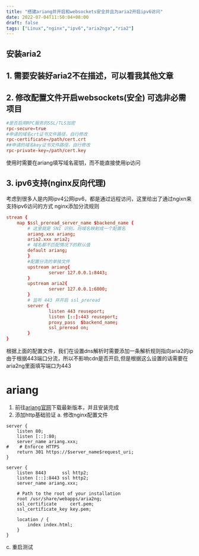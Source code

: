 ```yaml
---
title: "搭建ariang并开启和websockets安全并且为aria2开启ipv6访问"
date: 2022-07-04T11:50:04+08:00
draft: false
tags: ["Linux","nginx","ipv6","aria2nga","ria2"]
---
```


## 安装aria2

## 1. 需要安装好aria2不在描述，可以看我其他文章

## 2. 修改配置文件开启websockets(安全) 可选非必需项目
``` conf
#是否启用RPC服务的SSL/TLS加密
rpc-secure=true
#申请的域名crt证书文件路径，自行修改
rpc-certificate=/path/cert.crt
##申请的域名key证书文件路径，自行修改
rpc-private-key=/path/cert.key
```
使用时需要在ariang填写域名密钥，而不能直接使用ip访问

## 3. ipv6支持(nginx反向代理)
考虑到很多人是内网ipv4公网ipv6，都是通过远程访问，这里给出了通过ngixn来支持ipv6访问的方式
nginx添加分流规则
``` conf
stream {
    map $ssl_preread_server_name $backend_name {
        # 这里就是 SNI 识别，将域名映射成一个配置名
        ariang.xxx ariang;
        aria2.xxx aria2;
        # 域名都不匹配情况下的默认值
        default ariang;
        }
        #配置分流的单独文件
        upstream ariang{
                server 127.0.0.1:8443;
        }
        upstream aria2{
                server 127.0.0.1:6800;
        }
        # 监听 443 并开启 ssl_preread
        server {
                listen 443 reuseport;
                listen [::]:443 reuseport;
                proxy_pass  $backend_name;
                ssl_preread on;
        }
}
```
根据上面的配置文件，我们在设置dns解析时需要添加一条解析规则指向aria2的ip由于根据443端口分流，所以不影响cdn是否开启,但是根据这么设置的话需要在aria2ng里面填写端口为443

# ariang
1. 前往[ariang官网](http://ariang.mayswind.net/)下载最新版本，并且安装完成
2. 添加http基础验证
a. 修改nginx配置文件
``` 
server {
    listen 80;
    listen [::]:80;
    server_name ariang.xxx;
#    # Enforce HTTPS
    return 301 https://$server_name$request_uri;
}

server {
    listen 8443      ssl http2;
    listen [::]:8443 ssl http2;
    server_name ariang.xxx;

    # Path to the root of your installation
    root /usr/share/webapps/aria2ng;
    ssl_certificate     cert.pem;
    ssl_certificate_key key.pem;

    location / {
        index index.html;
    }
}
```
c. 重启测试

